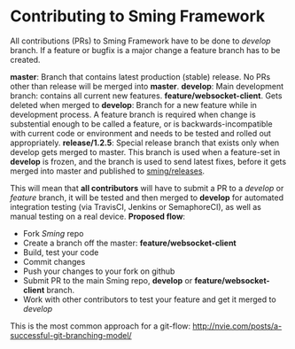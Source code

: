 # Contributing to Sming Framework
All contributions (PRs) to Sming Framework have to be done to _develop_ branch. If a feature or bugfix is a major change a feature branch has to be created.


__master__: Branch that contains latest production (stable) release. No PRs other than release will be merged into __master__.
__develop__: Main development branch: contains all current new features.
__feature/websocket-client__. Gets deleted when merged to __develop__: Branch for a new feature while in development process. A feature branch is required when change is substential enough to be called a feature, or is backwards-incompatible with current code or environment and needs to be tested and rolled out appropriately.
__release/1.2.5__: Special release branch that exists only when develop gets merged to master. This branch is used when a feature-set in __develop__ is frozen, and the branch is used to send latest fixes, before it gets merged into master and published to [sming/releases](https://github.com/anakod/Sming/releases).

This will mean that __all contributors__ will have to submit a PR to a _develop_ or _feature_ branch, it will be tested and then merged to __develop__ for automated integration testing (via TravisCI, Jenkins or SemaphoreCI), as well as manual testing on a real device. 
__Proposed flow__:
- Fork _Sming_ repo
- Create a branch off the master: __feature/websocket-client__
- Build, test your code
- Commit changes
- Push your changes to your fork on github
- Submit PR to the main Sming repo, __develop__ or __feature/websocket-client__ branch.
- Work with other contributors to test your feature and get it merged to _develop_

This is the most common approach for a git-flow:
http://nvie.com/posts/a-successful-git-branching-model/